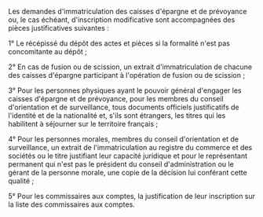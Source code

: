  Les demandes d'immatriculation des caisses d'épargne et de prévoyance ou, le cas échéant, d'inscription modificative sont accompagnées des pièces justificatives suivantes :


1° Le récépissé du dépôt des actes et pièces si la formalité n'est pas concomitante au dépôt ;


2° En cas de fusion ou de scission, un extrait d'immatriculation de chacune des caisses d'épargne participant à l'opération de fusion ou de scission ;


3° Pour les personnes physiques ayant le pouvoir général d'engager les caisses d'épargne et de prévoyance, pour les membres du conseil d'orientation et de surveillance, tous documents officiels justificatifs de l'identité et de la nationalité et, s'ils sont étrangers, les titres qui les habilitent à séjourner sur le territoire français ;


4° Pour les personnes morales, membres du conseil d'orientation et de surveillance, un extrait de l'immatriculation au registre du commerce et des sociétés ou le titre justifiant leur capacité juridique et pour le représentant permanent qui n'est pas le président du conseil d'administration ou le gérant de la personne morale, une copie de la décision lui conférant cette qualité ;


5° Pour les commissaires aux comptes, la justification de leur inscription sur la liste des commissaires aux comptes.  



